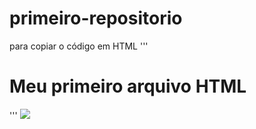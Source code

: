 # primeiro-repositorio

para copiar o código em HTML
'''
<html>
  <h1>Meu primeiro arquivo HTML</h1>
</html>
'''
<img src="{BadgeURLHere}" />
